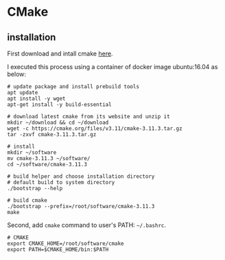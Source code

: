 # CMake

## installation

First download and intall cmake [here](https://cmake.org/download/). 

I executed this process using a container of docker image ubuntu:16.04 as below:

```shell
# update package and install prebuild tools
apt update
apt install -y wget
apt-get install -y build-essential

# download latest cmake from its website and unzip it
mkdir ~/download && cd ~/download
wget -c https://cmake.org/files/v3.11/cmake-3.11.3.tar.gz
tar -zxvf cmake-3.11.3.tar.gz

# install
mkdir ~/software 
mv cmake-3.11.3 ~/software/
cd ~/software/cmake-3.11.3

# build helper and choose installation directory
# default build to system directory
./bootstrap --help

# build cmake
./bootstrap --prefix=/root/software/cmake-3.11.3
make
```
Second, add `cmake` command to user's PATH: `~/.bashrc`.

```shell
# CMAKE
export CMAKE_HOME=/root/software/cmake
export PATH=$CMAKE_HOME/bin:$PATH
```


